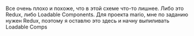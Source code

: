 Все очень плохо и похоже, что в этой схеме что-то лишнее. Либо это Redux, либо Loadable Components. Для проекта mario, мне по заданию нужен Redux, поэтому я оставлю это здесь и начну выпиливать Loadable Comps
